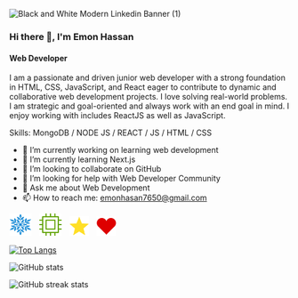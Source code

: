 ![Black and White Modern Linkedin Banner (1)](https://github.com/emonhassan83/emonhassan83/assets/109459931/317fb933-be61-4f8b-8a13-05af9e0f13a1)

### Hi there 👋, I'm Emon Hassan
#### Web Developer 

I am a passionate and driven junior web developer with a strong foundation in HTML, CSS, JavaScript, and React eager to contribute to dynamic and collaborative web development projects. I love solving real-world problems. I am strategic and goal-oriented and always work with an end goal in mind. I enjoy working with includes ReactJS as well as JavaScript.

Skills: MongoDB / NODE JS / REACT / JS / HTML / CSS

- 🔭 I’m currently working on learning web development 
- 🌱 I’m currently learning Next.js 
- 👯 I’m looking to collaborate on  GitHub 
- 🤔 I’m looking for help with  Web Developer Community 
- 💬 Ask me about Web Development 
- 📫 How to reach me: emonhasan7650@gmail.com 

<a href='https://archiveprogram.github.com/'><img src='https://raw.githubusercontent.com/acervenky/animated-github-badges/master/assets/acbadge.gif' width='40' height='40'></a> <a href='https://docs.github.com/en/developers'><img src='https://raw.githubusercontent.com/acervenky/animated-github-badges/master/assets/devbadge.gif' width='40' height='40'></a> <a href='https://stars.github.com/'><img src='https://raw.githubusercontent.com/acervenky/animated-github-badges/master/assets/starbadge.gif' width='35' height='35'></a> <a href='https://docs.github.com/en/github/supporting-the-open-source-community-with-github-sponsors'><img src='https://raw.githubusercontent.com/acervenky/animated-github-badges/master/assets/sponsorbadge.gif' width='35' height='35'></a> 

[![Top Langs](https://github-readme-stats.vercel.app/api/top-langs/?username=emonhassan83)](https://github.com/anuraghazra/github-readme-stats)

![GitHub stats](https://github-readme-stats.vercel.app/api?username=emonhassan83&show_icons=true&count_private=true)  

![GitHub streak stats](https://streak-stats.demolab.com/?user=emonhassan83)  

